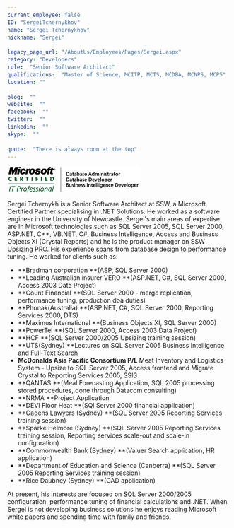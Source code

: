 ```yaml
---
current_employee: false
ID: "SergeiTchernykhov"
name: "Sergei Tchernykhov"
nickname: "Sergei"

legacy_page_url: "/AboutUs/Employees/Pages/Sergei.aspx"
category: "Developers"
role:  "Senior Software Architect"
qualifications:  "Master of Science, MCITP, MCTS, MCDBA, MCNPS, MCPS"
location: ""

blog:  ""
website:  ""
facebook:  ""
twitter:  ""
linkedin:  ""
skype:  ""

quote:  "There is always room at the top"
---
```


![](./Images/Bio/MCITP_ST.png) 


Sergei Tchernykh is a Senior Software Architect at SSW, a Microsoft Certified Partner specialising in .NET Solutions. He worked as a software engineer in the University of Newcastle. Sergei's main areas of expertise are in Microsoft technologies such as SQL Server 2005, SQL Server 2000, ASP.NET, C++, VB.NET, C#, Business Intelligence, Access and Business Objects XI (Crystal Reports) and he is the product manager on SSW Upsizing PRO. His experience spans from database design to performance tuning. He worked for clients such as: 

*   **Bradman corporation **(ASP, SQL Server 2000)
*   **Leading Australian insurer VERO **(ASP.NET, C#, SQL Server 2000, Access 2003 Data Project)
*   **Count Financial **(SQL Server 2000 - merge replication, performance tuning, production dba duties)
*   **Phonak(Australia) **(ASP.NET, C#, SQL Server 2000, Reporting Services 2000, DTS)
*   **Maximus International **(Business Objects XI, SQL Server 2000)
*   **PowerTel **(SQL Server 2000, Access 2003 Data Project)
*   **HCF **(SQL Server 2000/2005 Upsizing training session)
*   **UTS(Sydney) **Lectures on SQL Server 2005 Business Intelligence and Full-Text Search
*   **McDonalds Asia Pacific Consortium P/L** Meat Inventory and Logistics System - Upsize to SQL Server 2005, Access frontend and Migrate Crystal to Reporting Services 2005, SSIS
*   **QANTAS **(Meal Forecasting Application, SQL 2005 processing stored procedures, done through Datacom consulting)
*   **NRMA **Project Application
*   **DEVI Floor Heat **(SQl Server 2000 financial application)
*   **Gadens Lawyers (Sydney) **(SQL Server 2005 Reporting Services training session)
*   **Sparke Helmore (Sydney) **(SQL Server 2005 Reporting Services training session, Reporting services scale-out and scale-in configuration)
*   **Commonwealth Bank (Sydney) **(Valuer Search application, HR application)
*   **Department of Education and Science (Canberra) **(SQL Server 2005 Reporting Services training session)
*   **Rice Daubney (Sydney) **(CAD application)

At present, his interests are focused on SQL Server 2000/2005 configuration, performance tuning of financial calculations and .NET. When Sergei is not developing business solutions he enjoys reading Microsoft white papers and spending time with family and friends. 
